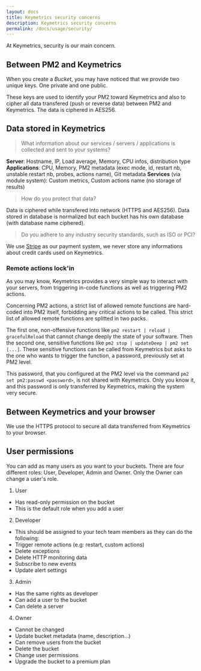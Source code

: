 ```yaml
---
layout: docs
title: Keymetrics security concerns
description: Keymetrics security concerns
permalink: /docs/usage/security/
---
```


At Keymetrics, security is our main concern.

## Between PM2 and Keymetrics

When you create a *Bucket*, you may have noticed that we provide two unique keys. One private and one public.

These keys are used to identify your PM2 toward Keymetrics and also to cipher all data transfered (push or reverse data) between PM2 and Keymetrics. The data is ciphered in AES256.

## Data stored in Keymetrics

> What information about our services / servers / applications is collected and sent to your systems?

**Server**: Hostname, IP, Load average, Memory, CPU infos, distribution type
**Applications**: CPU, Memory, PM2 metadata (exec mode, id, restart nb, unstable restart nb, probes, actions name), Git metadata
**Services** (via module system): Custom metrics, Custom actions name (no storage of results)

> How do you protect that data?

Data is ciphered while transfered into network (HTTPS and AES256). Data stored in database is normalized but each bucket has his own database (with database name ciphered).

> Do you adhere to any industry security standards, such as ISO or PCI?

We use [Stripe](https://stripe.com/) as our payment system, we never store any informations about credit cards used on Keymetrics. 

### Remote actions lock'in

As you may know, Keymetrics provides a very simple way to interact with your servers, from triggering in-code functions as well as triggering PM2 actions.

Concerning PM2 actions, a strict list of allowed remote functions are hard-coded into PM2 itself, forbidding any critical actions to be called. This strict list of allowed remote functions are splitted in two packs.

The first one, non-offensive functions like `pm2 restart | reload | gracefulReload` that cannot change deeply the state of your software. 
Then the second one, sensitive functions like `pm2 stop | updateDeep | pm2 set [...]`. These sensitive functions can be called from Keymetrics but asks to the one who wants to trigger the function, a password, previously set at PM2 level.

This password, that you configured at the PM2 level via the command `pm2 set pm2:passwd <password>`, is not shared with Keymetrics. Only you know it, and this password is only transferred by Keymetrics, making the system very secure.

## Between Keymetrics and your browser

We use the HTTPS protocol to secure all data transferred from Keymetrics to your browser.

## User permissions

You can add as many users as you want to your buckets. There are four different roles: User, Developer, Admin and Owner.
Only the Owner can change a user's role.

1. User
  * Has read-only permission on the bucket
  * This is the default role when you add a user

2. Developer
  * This should be assigned to your tech team members as they can do the following:
  * Trigger remote actions (e.g: restart, custom actions)
  * Delete exceptions
  * Delete HTTP monitoring data
  * Subscribe to new events
  * Update alert settings

3. Admin
  * Has the same rights as developer
  * Can add a user to the bucket
  * Can delete a server

4. Owner
  * Cannot be changed
  * Update bucket metadata (name, description...)
  * Can remove users from the bucket
  * Delete the bucket
  * Change user permissions
  * Upgrade the bucket to a premium plan
